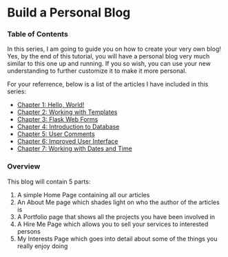 # Build a Personal Blog

### Table of Contents

In this series, I am going to guide you on how to create your very own blog! Yes, by the end of this tutorial, you will have a personal blog very much similar to this one up and running. If you so wish, you can use your new understanding to further customize it to make it more personal.

For your referrence, below is a list of the articles I have included in this series:

* [Chapter 1: Hello, World!](1_hello_world.md)
* [Chapter 2: Working with Templates](2_flask_templates.md)
* [Chapter 3: Flask Web Forms](3_flask_web_forms.md)
* [Chapter 4: Introduction to Database](4_working_with_database.md)
* [Chapter 5: User Comments](5_display_user_comments.md)
* [Chapter 6: Improved User Interface](6_flask_bootstrap.md)
* [Chapter 7: Working with Dates and Time](7_dates_and_time.md)

### Overview

This blog will contain 5 parts:

1. A simple Home Page containing all our articles
2. An About Me page which shades light on who the author of the articles is
3. A Portfolio page that shows all the projects you have been involved in
4. A Hire Me Page which allows you to sell your services to interested persons
5. My Interests Page which goes into detail about some of the things you really enjoy doing
